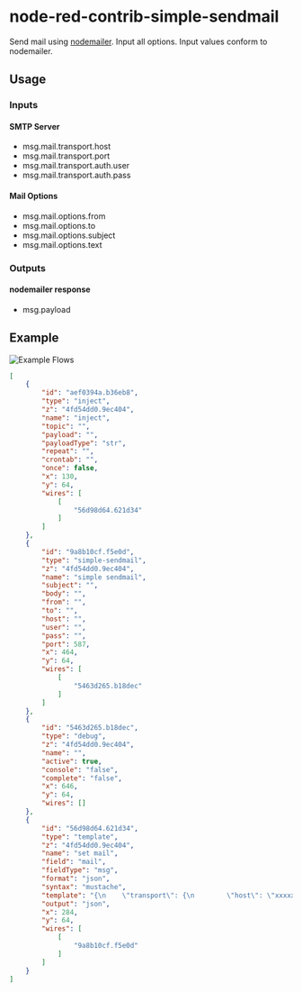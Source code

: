 # node-red-contrib-simple-sendmail

Send mail using [nodemailer](https://www.npmjs.com/package/nodemailer).
Input all options.
Input values ​​conform to nodemailer.

## Usage

### Inputs

#### SMTP Server

- msg.mail.transport.host
- msg.mail.transport.port
- msg.mail.transport.auth.user
- msg.mail.transport.auth.pass

#### Mail Options

- msg.mail.options.from
- msg.mail.options.to
- msg.mail.options.subject
- msg.mail.options.text

### Outputs

#### nodemailer response

- msg.payload

## Example

![Example Flows](https://raw.githubusercontent.com/high-u/node-red-contrib-simple-sendmail/master/images/example-flows.png)

```json
[
    {
        "id": "aef0394a.b36eb8",
        "type": "inject",
        "z": "4fd54dd0.9ec404",
        "name": "inject",
        "topic": "",
        "payload": "",
        "payloadType": "str",
        "repeat": "",
        "crontab": "",
        "once": false,
        "x": 130,
        "y": 64,
        "wires": [
            [
                "56d98d64.621d34"
            ]
        ]
    },
    {
        "id": "9a8b10cf.f5e0d",
        "type": "simple-sendmail",
        "z": "4fd54dd0.9ec404",
        "name": "simple sendmail",
        "subject": "",
        "body": "",
        "from": "",
        "to": "",
        "host": "",
        "user": "",
        "pass": "",
        "port": 587,
        "x": 464,
        "y": 64,
        "wires": [
            [
                "5463d265.b18dec"
            ]
        ]
    },
    {
        "id": "5463d265.b18dec",
        "type": "debug",
        "z": "4fd54dd0.9ec404",
        "name": "",
        "active": true,
        "console": "false",
        "complete": "false",
        "x": 646,
        "y": 64,
        "wires": []
    },
    {
        "id": "56d98d64.621d34",
        "type": "template",
        "z": "4fd54dd0.9ec404",
        "name": "set mail",
        "field": "mail",
        "fieldType": "msg",
        "format": "json",
        "syntax": "mustache",
        "template": "{\n    \"transport\": {\n        \"host\": \"xxxxx.com\",\n        \"port\": 587,\n        \"auth\": {\n            \"user\": \"username\", \n            \"pass\": \"password\"\n        }\n    },\n    \"options\": {\n        \"from\": \"foo@xxxxx.com\",\n        \"to\": \"bar@gmail.com\",\n        \"subject\": \"Hello\",\n        \"text\": \"Hello,\\nHow are you?\\nGoodbye.\"\n    }\n}",
        "output": "json",
        "x": 284,
        "y": 64,
        "wires": [
            [
                "9a8b10cf.f5e0d"
            ]
        ]
    }
]
```
